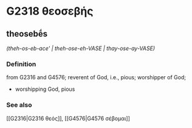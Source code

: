 # G2318 θεοσεβής

## theosebḗs

_(theh-os-eb-ace' | theh-ose-eh-VASE | thay-ose-ay-VASE)_

### Definition

from G2316 and G4576; reverent of God, i.e., pious; worshipper of God; 

- worshipping God, pious

### See also

[[G2316|G2316 θεός]], [[G4576|G4576 σέβομαι]]
